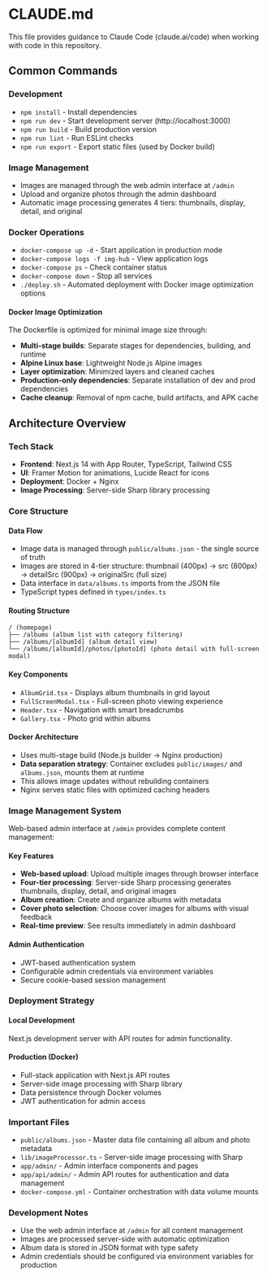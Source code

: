 # CLAUDE.md

This file provides guidance to Claude Code (claude.ai/code) when working with code in this repository.

## Common Commands

### Development
- `npm install` - Install dependencies
- `npm run dev` - Start development server (http://localhost:3000)
- `npm run build` - Build production version
- `npm run lint` - Run ESLint checks
- `npm run export` - Export static files (used by Docker build)

### Image Management

- Images are managed through the web admin interface at `/admin`
- Upload and organize photos through the admin dashboard
- Automatic image processing generates 4 tiers: thumbnails, display, detail, and original

### Docker Operations

- `docker-compose up -d` - Start application in production mode
- `docker-compose logs -f img-hub` - View application logs
- `docker-compose ps` - Check container status
- `docker-compose down` - Stop all services
- `./deploy.sh` - Automated deployment with Docker image optimization options

#### Docker Image Optimization

The Dockerfile is optimized for minimal image size through:
- **Multi-stage builds**: Separate stages for dependencies, building, and runtime
- **Alpine Linux base**: Lightweight Node.js Alpine images
- **Layer optimization**: Minimized layers and cleaned caches
- **Production-only dependencies**: Separate installation of dev and prod dependencies
- **Cache cleanup**: Removal of npm cache, build artifacts, and APK cache

## Architecture Overview

### Tech Stack

- **Frontend**: Next.js 14 with App Router, TypeScript, Tailwind CSS
- **UI**: Framer Motion for animations, Lucide React for icons
- **Deployment**: Docker + Nginx
- **Image Processing**: Server-side Sharp library processing

### Core Structure

#### Data Flow

- Image data is managed through `public/albums.json` - the single source of truth
- Images are stored in 4-tier structure: thumbnail (400px) → src (800px) → detailSrc (900px) → originalSrc (full size)
- Data interface in `data/albums.ts` imports from the JSON file
- TypeScript types defined in `types/index.ts`

#### Routing Structure

```text
/ (homepage)
├── /albums (album list with category filtering)
├── /albums/[albumId] (album detail view)
└── /albums/[albumId]/photos/[photoId] (photo detail with full-screen modal)
```

#### Key Components

- `AlbumGrid.tsx` - Displays album thumbnails in grid layout
- `FullScreenModal.tsx` - Full-screen photo viewing experience
- `Header.tsx` - Navigation with smart breadcrumbs
- `Gallery.tsx` - Photo grid within albums

#### Docker Architecture

- Uses multi-stage build (Node.js builder → Nginx production)
- **Data separation strategy**: Container excludes `public/images/` and `albums.json`, mounts them at runtime
- This allows image updates without rebuilding containers
- Nginx serves static files with optimized caching headers

### Image Management System

Web-based admin interface at `/admin` provides complete content management:

#### Key Features

- **Web-based upload**: Upload multiple images through browser interface
- **Four-tier processing**: Server-side Sharp processing generates thumbnails, display, detail, and original images
- **Album creation**: Create and organize albums with metadata
- **Cover photo selection**: Choose cover images for albums with visual feedback
- **Real-time preview**: See results immediately in admin dashboard

#### Admin Authentication

- JWT-based authentication system
- Configurable admin credentials via environment variables
- Secure cookie-based session management

### Deployment Strategy

#### Local Development

Next.js development server with API routes for admin functionality.

#### Production (Docker)

- Full-stack application with Next.js API routes
- Server-side image processing with Sharp library
- Data persistence through Docker volumes
- JWT authentication for admin access

### Important Files

- `public/albums.json` - Master data file containing all album and photo metadata
- `lib/imageProcessor.ts` - Server-side image processing with Sharp
- `app/admin/` - Admin interface components and pages
- `app/api/admin/` - Admin API routes for authentication and data management
- `docker-compose.yml` - Container orchestration with data volume mounts

### Development Notes

- Use the web admin interface at `/admin` for all content management
- Images are processed server-side with automatic optimization
- Album data is stored in JSON format with type safety
- Admin credentials should be configured via environment variables for production